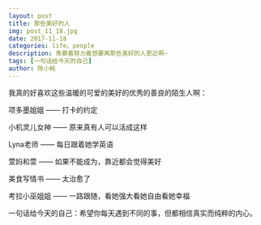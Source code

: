 ```yaml
---
layout: post
title: 那些美好的人
img: post_11_18.jpg 
date: 2017-11-18
categories: life，people
description: 羡慕着努力着想要离那些美好的人更近啊~
tags: [一句话给今天的自己]
author: 陈小耗
---
```


我真的好喜欢这些温暖的可爱的美好的优秀的善良的陌生人啊：

项多墨姐姐  —— 打卡的约定

小机灵儿女神  —— 原来真有人可以活成这样

Lyna老师 —— 每日跟着她学英语

萱妈和萱 —— 如果不能成为，靠近都会觉得美好

美食写情书 —— 太治愈了

考拉小巫姐姐 —— 一路跟随，看她强大看她自由看她幸福

一句话给今天的自己：希望你每天遇到不同的事，但都相信真实而纯粹的内心。
